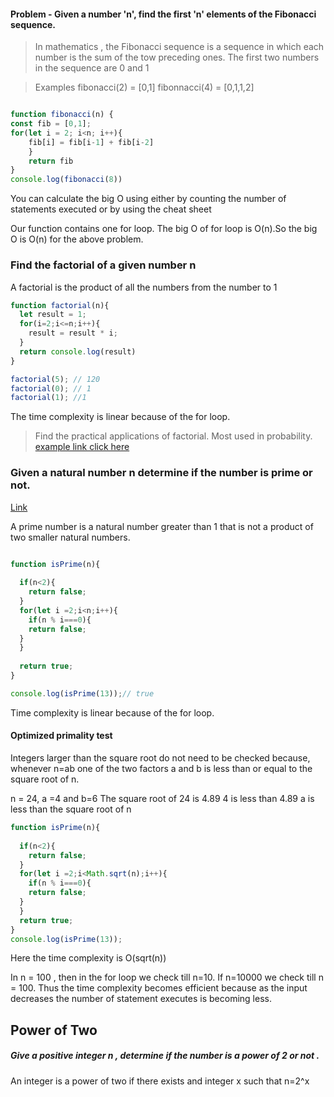 
#### Problem - Given a number 'n', find the first 'n' elements of the Fibonacci sequence.


> In mathematics , the Fibonacci sequence is a sequence in which each number is the sum of the tow preceding ones. The first two numbers in the sequence are 0 and 1

>Examples
>fibonacci(2) = [0,1]
>fibonnacci(4) = [0,1,1,2]


```js

function fibonacci(n) {
const fib = [0,1];
for(let i = 2; i<n; i++){
	fib[i] = fib[i-1] + fib[i-2]
	}
	return fib
}
console.log(fibonacci(8))
```

You can calculate the big O using either by counting the number of statements executed or by using the cheat sheet 

Our function contains one for loop. The big O of for loop is O(n).So the big O is O(n) for the above problem.

### Find the factorial of a given number n

A factorial is the product of all the numbers from the number to 1

```js
function factorial(n){  
  let result = 1;
  for(i=2;i<=n;i++){    
    result = result * i;
  }  
  return console.log(result)
}

factorial(5); // 120
factorial(0); // 1
factorial(1); //1
```

The time complexity is linear because of the for loop.

> Find the practical applications of factorial. Most used in probability. [example link click here](https://www.freecodecamp.org/news/what-is-a-factorial/)


### Given a natural number n determine if the number is prime or not.
[Link](https://www.youtube.com/watch?v=cbHMQxOuIUw&list=PLC3y8-rFHvwjPxNAKvZpdnsr41E0fCMMP&index=9)


A prime number is a natural number greater than 1 that is  not a product of two smaller natural numbers.

```js

function isPrime(n){
  
  if(n<2){
    return false;
  }
  for(let i =2;i<n;i++){
	if(n % i===0){
    return false;
  }  
  }
  
  return true;
}

console.log(isPrime(13));// true
```

Time complexity is linear because of the for loop.
#### Optimized primality test
Integers larger than the square root do not need to be checked because, whenever n=ab one of the two factors a and b is less than or equal to the square root of n.

n = 24, a =4 and b=6
The square root of 24 is 4.89
4 is less than 4.89
a is less than the square root of n

```js
function isPrime(n){
  
  if(n<2){
    return false;
  }
  for(let i =2;i<Math.sqrt(n);i++){
	if(n % i===0){
    return false;
  }  
  }  
  return true;
}
console.log(isPrime(13));
```

Here the time complexity is O(sqrt(n))

In n = 100 , then in the for loop we check till n=10. If n=10000
we check till n = 100. Thus the time complexity becomes efficient because as the input decreases the number of statement executes is becoming less.

## Power of Two

##### Give a positive integer n , determine if the number is a power of 2 or not . 

An integer is a power of two if there exists and integer x such that n=2^x

